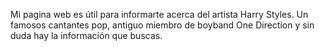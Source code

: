 Mi pagina web es útil para informarte acerca del artista Harry Styles. Un famosos cantantes pop, antiguo miembro de boyband One Direction y sin duda hay la información que buscas.
